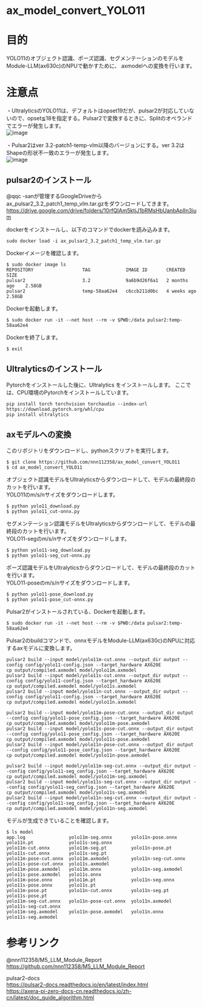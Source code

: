 # ax_model_convert_YOLO11

# 目的

YOLO11のオブジェクト認識、ポーズ認識、セグメンテーションのモデルを Module-LLM(ax630c)のNPUで動かすために、
axmodelへの変換を行います。

# 注意点
・UltralyticsのYOLO11は、デフォルトはopset19だが、pulsar2が対応していないので、opset≦18を指定する。Pulsar2で変換するときに、Splitのオペランドでエラーが発生します。<br>
![image](https://github.com/user-attachments/assets/cb086375-6049-4f68-83bf-02ea5c56dd6f)

・Pulsar2はver 3.2-patch1-temp-vlm以降のバージョンにする。ver 3.2はShapeの形状不一致のエラーが発生します。<br>
![image](https://github.com/user-attachments/assets/a6c9e084-b394-4731-ab3a-cf86cb3d5554)

## pulsar2のインストール

@qqc -sanが管理するGoogleDriveからax_pulsar2_3.2_patch1_temp_vlm.tar.gzをダウンロードしてきます。
<https://drive.google.com/drive/folders/10rfQIAm5ktjJ1bRMsHbUanbAplIn3ium>

dockerをインストールし、以下のコマンドでdockerを読み込みます。

```
sudo docker load -i ax_pulsar2_3.2_patch1_temp_vlm.tar.gz
```
Dockerイメージを確認します。
```
$ sudo docker image ls
REPOSITORY                  TAG             IMAGE ID       CREATED         SIZE
pulsar2                     3.2             9a6b9d26f6a1   2 months ago    2.58GB
pulsar2                     temp-58aa62e4   c6ccb211d0bc   4 weeks ago     2.58GB
```

Dockerを起動します。

```
$ sudo docker run -it --net host --rm -v $PWD:/data pulsar2:temp-58aa62e4
 ```

Dockerを終了します。
```
$ exit
 ```

## Ultralyticsのインストール

Pytorchをインストールした後に、Ultralytics をインストールします。
ここでは、CPU環境のPytorchをインストールしています。

```
pip install torch torchvision torchaudio --index-url https://download.pytorch.org/whl/cpu
pip install ultralytics
```



## axモデルへの変換

このリポジトリをダウンロードし、pythonスクリプトを実行します。

```
$ git clone https://github.com/nnn112358/ax_model_convert_YOLO11
$ cd ax_model_convert_YOLO11
```


オブジェクト認識モデルをUltralyticsからダウンロードして、モデルの最終段のカットを行います。<br>
YOLO11のm/s/nサイズをダウンロードします。

```
$ python yolo11_download.py
$ python yolo11_cut-onnx.py
```

セグメンテーション認識モデルをUltralyticsからダウンロードして、モデルの最終段のカットを行います。<br>
YOLO11-segのm/s/nサイズをダウンロードします。

```
$ python yolo11-seg_download.py
$ python yolo11-seg_cut-onnx.py
```

ポーズ認識モデルをUltralyticsからダウンロードして、モデルの最終段のカットを行います。<br>
YOLO11-poseのm/s/nサイズをダウンロードします。

```
$ python yolo11-pose_download.py
$ python yolo11-pose_cut-onnx.py
```

Pulsar2がインストールされている、Dockerを起動します。

```
$ sudo docker run -it --net host --rm -v $PWD:/data pulsar2:temp-58aa62e4
```

Pulsar2のbuildコマンドで、onnxモデルをModule-LLM(ax630c)のNPUに対応するaxモデルに変換します。

```
pulsar2 build --input model/yolo11m-cut.onnx --output_dir output --config config/yolo11-config.json --target_hardware AX620E
cp output/compiled.axmodel model/yolo11m.axmodel
pulsar2 build --input model/yolo11s-cut.onnx --output_dir output --config config/yolo11-config.json --target_hardware AX620E
cp output/compiled.axmodel model/yolo11s.axmodel
pulsar2 build --input model/yolo11n-cut.onnx --output_dir output --config config/yolo11-config.json --target_hardware AX620E
cp output/compiled.axmodel model/yolo11n.axmodel

pulsar2 build --input model/yolo11m-pose-cut.onnx --output_dir output --config config/yolo11-pose_config.json --target_hardware AX620E
cp output/compiled.axmodel model/yolo11m-pose.axmodel
pulsar2 build --input model/yolo11s-pose-cut.onnx --output_dir output --config config/yolo11-pose_config.json --target_hardware AX620E
cp output/compiled.axmodel model/yolo11s-pose.axmodel
pulsar2 build --input model/yolo11n-pose-cut.onnx --output_dir output --config config/yolo11-pose_config.json --target_hardware AX620E
cp output/compiled.axmodel model/yolo11n-pose.axmodel

pulsar2 build --input model/yolo11m-seg-cut.onnx --output_dir output --config config/yolo11-seg_config.json --target_hardware AX620E
cp output/compiled.axmodel model/yolo11m-seg.axmodel
pulsar2 build --input model/yolo11s-seg-cut.onnx --output_dir output --config config/yolo11-seg_config.json --target_hardware AX620E
cp output/compiled.axmodel model/yolo11s-seg.axmodel
pulsar2 build --input model/yolo11n-seg-cut.onnx --output_dir output --config config/yolo11-seg_config.json --target_hardware AX620E
cp output/compiled.axmodel model/yolo11n-seg.axmodel
```

モデルが生成できていることを確認します。<br>

```
$ ls model
app.log                yolo11m-seg.onnx       yolo11n-pose.onnx     yolo11n.pt             yolo11s-seg.onnx
yolo11m-cut.onnx       yolo11m-seg.pt         yolo11n-pose.pt       yolo11s-cut.onnx       yolo11s-seg.pt
yolo11m-pose-cut.onnx  yolo11m.axmodel        yolo11n-seg-cut.onnx  yolo11s-pose-cut.onnx  yolo11s.axmodel
yolo11m-pose.axmodel   yolo11m.onnx           yolo11n-seg.axmodel   yolo11s-pose.axmodel   yolo11s.onnx
yolo11m-pose.onnx      yolo11m.pt             yolo11n-seg.onnx      yolo11s-pose.onnx      yolo11s.pt
yolo11m-pose.pt        yolo11n-cut.onnx       yolo11n-seg.pt        yolo11s-pose.pt
yolo11m-seg-cut.onnx   yolo11n-pose-cut.onnx  yolo11n.axmodel       yolo11s-seg-cut.onnx
yolo11m-seg.axmodel    yolo11n-pose.axmodel   yolo11n.onnx          yolo11s-seg.axmodel
```

# 参考リンク
@nnn112358/M5_LLM_Module_Report<br>
https://github.com/nnn112358/M5_LLM_Module_Report<br>

pulsar2-docs<br>
https://pulsar2-docs.readthedocs.io/en/latest/index.html<br>
https://axera-pi-zero-docs-cn.readthedocs.io/zh-cn/latest/doc_guide_algorithm.html<br>
